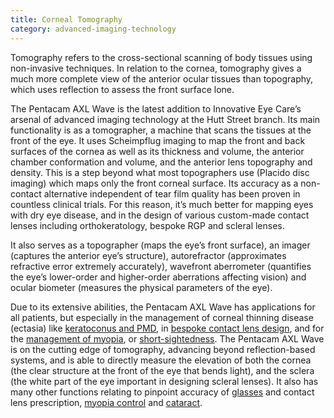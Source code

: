 ```yaml
---
title: Corneal Tomography
category: advanced-imaging-technology
---
```

<div class="employee-heading">

<p>Tomography refers to the cross-sectional scanning of body tissues using non-invasive techniques. In relation to the cornea, tomography gives a much more complete view of the anterior ocular tissues than topography, which uses reflection to assess the front surface lone.</p>

</div>

The Pentacam AXL Wave is the latest addition to Innovative Eye Care’s arsenal of advanced imaging technology at the Hutt Street branch. Its main functionality is as a tomographer, a machine that scans the tissues at the front of the eye. It uses Scheimpflug imaging to map the front and back surfaces of the cornea as well as its thickness and volume, the anterior chamber conformation and volume, and the anterior lens topography and density. This is a step beyond what most topographers use (Placido disc imaging) which maps only the front corneal surface. Its accuracy as a non-contact alternative independent of tear film quality has been proven in countless clinical trials. For this reason, it’s much better for mapping eyes with dry eye disease, and in the design of various custom-made contact lenses including orthokeratology, bespoke RGP and scleral lenses.

It also serves as a topographer (maps the eye’s front surface), an imager (captures the anterior eye’s structure), autorefractor (approximates refractive error extremely accurately), wavefront aberrometer (quantifies the eye’s lower-order and higher-order aberrations affecting vision) and ocular biometer (measures the physical parameters of the eye).

Due to its extensive abilities, the Pentacam AXL Wave has applications for all patients, but especially in the management of corneal thinning disease (ectasia) like [keratoconus and PMD](https://www.innovativeeyecare.com.au/what-we-do/keratoconus), in [bespoke contact lens design](https://www.innovativeeyecare.com.au/what-we-do/gas-permeable-contact-lenses), and for the [management of myopia](https://www.innovativeeyecare.com.au/what-we-do/myopia-control), or [short-sightedness](https://www.innovativeeyecare.com.au/what-we-do/myopia). The Pentacam AXL Wave is on the cutting edge of tomography, advancing beyond reflection-based systems, and is able to directly measure the elevation of both the cornea (the clear structure at the front of the eye that bends light), and the sclera (the white part of the eye important in designing scleral lenses). It also has many other functions relating to pinpoint accuracy of [glasses](https://www.innovativeeyecare.com.au/what-we-do/glasses) and contact lens prescription, [myopia control](https://www.innovativeeyecare.com.au/what-we-do/myopia-control) and [cataract](https://www.innovativeeyecare.com.au/what-we-do/cataract).